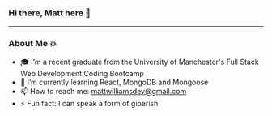 ### Hi there, Matt here 👋
---

### About Me 💥
- 🎓 I’m a recent graduate from the University of Manchester's Full Stack Web Development Coding Bootcamp
- 🌱 I’m currently learning React, MongoDB and Mongoose
- 📫 How to reach me: mattwilliamsdev@gmail.com
- ⚡ Fun fact: I can speak a form of giberish
